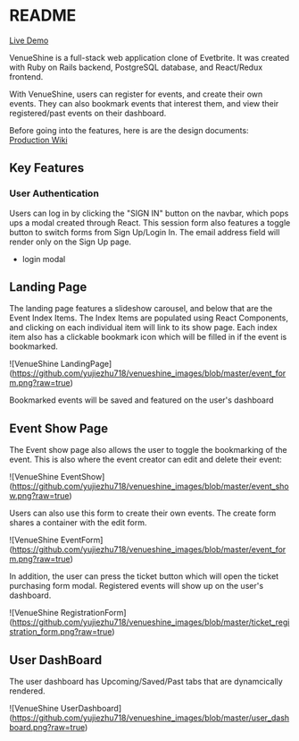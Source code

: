 # README

[Live Demo](https://venueshine.herokuapp.com)

VenueShine is a full-stack web application clone of Evetbrite. It was created with Ruby on Rails backend, PostgreSQL database, and React/Redux frontend.

With VenueShine, users can register for events, and create their own events. They can also bookmark events that interest them, and view their registered/past events on their dashboard.

Before going into the features, here is are the design documents: 
[Production Wiki](https://github.com/yujiezhu718/VenueShine/wiki)

## Key Features 

### User Authentication

Users can log in by clicking the "SIGN IN" button on the navbar, which pops ups a modal created through React. This session form also features a toggle button to switch forms from Sign Up/Login In. The email address field will render only on the Sign Up page.

+ login modal

## Landing Page

The landing page features a slideshow carousel, and below that are the Event Index Items. The Index Items are populated using React Components, and clicking on each individual item will link to its show page. Each index item also has a clickable bookmark icon which will be filled in if the event is bookmarked. 

![VenueShine LandingPage]
(https://github.com/yujiezhu718/venueshine_images/blob/master/event_form.png?raw=true)

Bookmarked events will be saved and featured on the user's dashboard

## Event Show Page

The Event show page also allows the user to toggle the bookmarking of the event. This is also where the event creator can edit and delete their event:

![VenueShine EventShow]
(https://github.com/yujiezhu718/venueshine_images/blob/master/event_show.png?raw=true)

Users can also use this form to create their own events. The create form shares a container with the edit form.

![VenueShine EventForm]
(https://github.com/yujiezhu718/venueshine_images/blob/master/event_form.png?raw=true)

In addition, the user can press the ticket button which will open the ticket purchasing form modal. Registered events will show up on the user's dashboard.

![VenueShine RegistrationForm]
(https://github.com/yujiezhu718/venueshine_images/blob/master/ticket_registration_form.png?raw=true)

## User DashBoard

The user dashboard has Upcoming/Saved/Past tabs that are dynamcically rendered. 

![VenueShine UserDashboard]
(https://github.com/yujiezhu718/venueshine_images/blob/master/user_dashboard.png?raw=true)